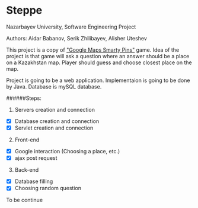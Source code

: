 # Steppe
Nazarbayev University, Software Engineering Project

Authors: Aidar Babanov, Serik Zhilibayev, Alisher Uteshev

This project is a copy of ["Google Maps Smarty Pins"](https://smartypins.withgoogle.com/) game. Idea of the project is that game will ask a question where an answer should be a place on a Kazakhstan map. Player should guess and choose closest place on the map. 

Project is going to be a web application. Implementaion is going to be done by Java. Database is mySQL database.

######Steps: 
1. Servers creation and connection
  - [x] Database creation and connection
  - [x] Servlet creation and connection
2. Front-end
  - [x] Google interaction (Choosing a place, etc.)
  - [x] ajax post request
3. Back-end
  - [x] Database filling
  - [x] Choosing random question

To be continue
